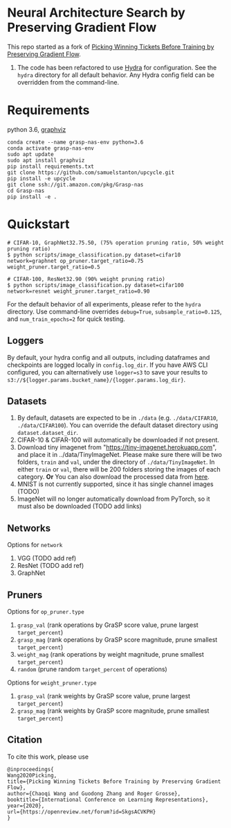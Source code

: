 # Neural Architecture Search by Preserving Gradient Flow
This repo started as a fork of [Picking Winning Tickets Before Training by Preserving Gradient Flow](https://openreview.net/forum?id=SkgsACVKPH).

1. The code has been refactored to use [Hydra](https://hydra.cc/) for configuration. See the `hydra` directory for
all default behavior. Any Hydra config field can be overridden from the command-line. 

# Requirements
python 3.6, [graphviz](https://graphviz.org/download/)
```
conda create --name grasp-nas-env python=3.6
conda activate grasp-nas-env
sudo apt update
sudo apt install graphviz
pip install requirements.txt
git clone https://github.com/samuelstanton/upcycle.git
pip install -e upcycle
git clone ssh://git.amazon.com/pkg/Grasp-nas
cd Grasp-nas
pip install -e .
```

# Quickstart
```
# CIFAR-10, GraphNet32.75.50, (75% operation pruning ratio, 50% weight pruning ratio)
$ python scripts/image_classification.py dataset=cifar10 network=graphnet op_pruner.target_ratio=0.75 
weight_pruner.target_ratio=0.5

# CIFAR-100, ResNet32.90 (90% weight pruning ratio)
$ python scripts/image_classification.py dataset=cifar100 network=resnet weight_pruner.target_ratio=0.90
```
For the default behavior of all experiments, please refer to the `hydra` directory. Use command-line overrides 
`debug=True`, `subsample_ratio=0.125`, and `num_train_epochs=2` for quick testing.

## Loggers
By default, your hydra config and all outputs, including dataframes and checkpoints are logged locally in
`config.log_dir`. If you have AWS CLI configured, you can alternatively use `logger=s3` to save your results to 
`s3://${logger.params.bucket_name}/{logger.params.log_dir}`. 

## Datasets
1. By default, datasets are expected to be in `./data` (e.g. `./data/CIFAR10`, `./data/CIFAR100`).
You can override the default dataset directory using `dataset.dataset_dir`.
2. CIFAR-10 & CIFAR-100 will automatically be downloaded if not present.
3. Download tiny imagenet from "https://tiny-imagenet.herokuapp.com", and place it in ../data/TinyImageNet.
   Please make sure there will be two folders, `train` and `val`,  under the directory of `./data/TinyImageNet`.
   In either `train` or `val`, there will be 200 folders storing the images of each category.  <b>Or</b> You can also download the processed data from [here]( https://drive.google.com/file/d/1juoN5cRVa8I1TsfFMtsCec2Wy_0z646K/view?usp=sharing ).
4. MNIST is not currently supported, since it has single channel images (TODO)
5. ImageNet will no longer automatically download from PyTorch, so it must also be downloaded (TODO add links)

## Networks
Options for `network`
1. VGG (TODO add ref)
2. ResNet (TODO add ref)
3. GraphNet

## Pruners
Options for `op_pruner.type`
1. `grasp_val` (rank operations by GraSP score value, prune largest `target_percent`)
2. `grasp_mag` (rank operations by GraSP score magnitude, prune smallest `target_percent`)
3. `weight_mag` (rank operations by weight magnitude, prune smallest `target_percent`)
4. `random` (prune random `target_percent` of operations)

Options for `weight_pruner.type`
1. `grasp_val` (rank weights by GraSP score value, prune largest `target_percent`)
2. `grasp_mag` (rank weights by GraSP score magnitude, prune smallest `target_percent`)

## Citation
To cite this work, please use
```
@inproceedings{
Wang2020Picking,
title={Picking Winning Tickets Before Training by Preserving Gradient Flow},
author={Chaoqi Wang and Guodong Zhang and Roger Grosse},
booktitle={International Conference on Learning Representations},
year={2020},
url={https://openreview.net/forum?id=SkgsACVKPH}
}
```

